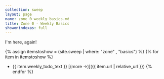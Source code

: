 ```yaml
---
collection: sweep
layout: page
name: zone_0_weekly_basics.md
title: Zone 0 - Weekly Basics
showonindexas: full
---
```


I'm here, again!

{% assign itemstoshow = (site.sweep | where: "zone" , "basics") %}
{% for item in itemstoshow %}
* {{ item.weekly_todo_text }} [(more ->)]({{ item.url | relative_url }}) 
{% endfor %}
